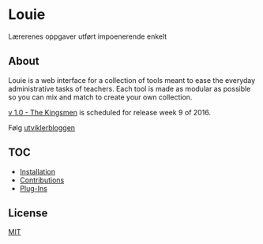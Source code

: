 # Louie
Lærerenes oppgaver utført impoenerende enkelt

## About
Louie is a web interface for a collection of tools meant to ease the everyday administrative tasks of teachers.
Each tool is made as modular as possible so you can mix and match to create your own collection.

[v 1.0 - The Kingsmen](versions/the.kingsmen.md) is scheduled for release week 9 of 2016.

Følg [utviklerbloggen](blog/index.md)

## TOC

- [Installation](installation.md)
- [Contributions](contributions.md)
- [Plug-Ins](plugins.md)

## License
[MIT](LICENSE)